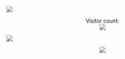 ![](https://github.com/borteo/borteo/blob/master/word.png)
<p align="center">
  Visitor count:<br/>
  <img src="https://profile-counter.glitch.me/borteo/count.svg" />
</p>

<!-- don't centralize it! It has to look like a site that I would have done at 12 ;) --> 
![](https://github.com/borteo/borteo/blob/master/marquee.gif)

<p align="center">
  <img src="https://media1.tenor.com/images/4ee6683d17aaf077a13a1bb322b24861/tenor.gif?itemid=10894269"/>
</p>
